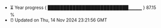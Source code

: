 - ⏳ Year progress { ██████████████████████████▁▁▁▁ } 87.15 %
- ⏰ Updated on Thu, 14 Nov 2024 23:21:56 GMT

